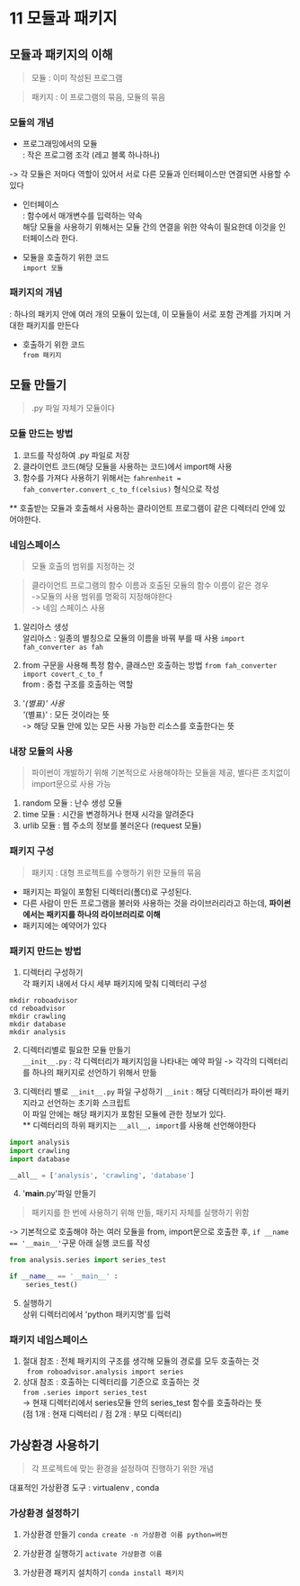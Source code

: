 # 11 모듈과 패키지

## 모듈과 패키지의 이해

> 모듈 : 이미 작성된 프로그램

> 패키지 : 이 프로그램의 묶음, 모듈의 묶음

### 모듈의 개념
+ 프로그래밍에서의 모듈<br>
: 작은 프로그램 조각 (레고 블록 하나하나)

-> 각 모듈은 저마다 역할이 있어서 서로 다른 모듈과 인터페이스만 연결되면 사용할 수 있다

+ 인터페이스<br>
: 함수에서 매개변수를 입력하는 약속<br>
해당 모듈을 사용하기 위해서는 모듈 간의 연결을 위한 약속이 필요한데 이것을 인터페이스라 한다.

+ 모듈을 호출하기 위한 코드<br>
```import 모듈```

### 패키지의 개념
: 하나의 패키지 안에 여러 개의 모듈이 있는데, 이 모듈들이 서로 포함 관계를 가지며 거대한 패키지를 만든다

+ 호출하기 위한 코드<br>
```from 패키지```

## 모듈 만들기

> .py 파일 자체가 모듈이다

### 모듈 만드는 방법
01. 코드를 작성하여 .py 파일로 저장<br>
02. 클라이언트 코드(해당 모듈을 사용하는 코드)에서 import해 사용
03. 함수를 가져다 사용하기 위해서는 ```fahrenheit = fah_converter.convert_c_to_f(celsius)``` 형식으로 작성

** 호출받는 모듈과 호출해서 사용하는 클라이언트 프로그램이 같은 디렉터리 안에 있어야한다.

### 네임스페이스

> 모듈 호출의 범위를 지정하는 것

> 클라이언트 프로그램의 함수 이름과 호출된 모듈의 함수 이름이 같은 경우 <br> ->모듈의 사용 범위를 명확히 지정해야한다 <br>-> 네임 스페이스 사용

01. 알리아스 생성<br>
 알리아스 : 일종의 별칭으로 모듈의 이름을 바꿔 부를 때 사용
 ```import fah_converter as fah```

02. from 구문을 사용해 특정 함수, 클래스만 호출하는 방법
 ```from fah_converter import covert_c_to_f```
 <br> from : 중첩 구조를 호출하는 역할

03. '*(별표)' 사용
 <br>'*(별표)' : 모든 것이라는 뜻
 <br>-> 해당 모듈 안에 있는 모든 사용 가능한 리소스를 호출한다는 뜻

### 내장 모듈의 사용

> 파이썬이 개발하기 위해 기본적으로 사용해야하는 모듈을 제공, 별다른 조치없이 import문으로 사용 가능

01. random 모듈 : 난수 생성 모듈
02. time 모듈 : 시간을 변경하거나 현재 시각을 알려준다
03. urlib 모듈 : 웹 주소의 정보를 불러온다 (request 모듈)

### 패키지 구성
> 패키지 : 대형 프로젝트를 수행하기 위한 모듈의 묶음

- 패키지는 파일이 포함된 디렉터리(폴더)로 구성된다.<br>
- 다른 사람이 만든 프로그램을 불러와 사용하는 것을 라이브러리라고 하는데, <b>파이썬에서는 패키지를 하나의 라이브러리로 이해</b>
- 패키지에는 예약어가 있다

### 패키지 만드는 방법
01. 디렉터리 구성하기<br>
 각 패키지 내에서 다시 세부 패키지에 맞춰 디렉터리 구성
 ```
 mkdir roboadvisor
 cd reboadvisor
 mkdir crawling
 mkdir database
 mkdir analysis
 ```

02. 디렉터리별로 필요한 모듈 만들기<br>
```__init__.py``` : 각 디렉터리가 패키지임을 나타내는 예약 파일 
-> 각각의 디렉터리를 하나의 패키지로 선언하기 위해서 만듦

03. 디렉터리 별로 ```__init__.py``` 파일 구성하기
 ```__init``` : 해당 디렉터리가 파이썬 패키지라고 선언하는 초기화 스크립트<br>
 이 파일 안에는 해당 패키지가 포함된 모듈에 관한 정보가 있다.<br>
 ** 디렉터리의 하위 패키지는 ```__all__, import```를 사용해 선언해야한다
 ```python
 import analysis
 import crawling
 import database

 __all__ = ['analysis', 'crawling', 'database']
 ```

04. '__main__.py'파일 만들기
> 패키지를 한 번에 사용하기 위해 만듦, 패키지 자체를 실행하기 위함

-> 기본적으로 호출해야 하는 여러 모듈을 from, import문으로 호출한 후, ```if __name == '__main__'```구문 아래 실행 코드를 작성

```python
from analysis.series import series_test

if __name__ == '__main__' :
    series_test()
```

05. 실행하기<br>
상위 디렉터리에서 'python 패키지명'를 입력

### 패키지 네임스페이스
01. 절대 참조 : 전체 패키지의 구조를 생각해 모듈의 경로를 모두 호출하는 것<br>
``` from roboadvisor.analysis import series```
02. 상대 참조 : 호출하는 디렉터리를 기준으로 호출하는 것<br>
```from .series import series_test```
<br> -> 현재 디렉터리에서 series모듈 안의 series_test 함수를 호출하라는 뜻
<br>(점 1개 : 현재 디렉터리 / 점 2개 : 부모 디렉터리)

## 가상환경 사용하기
> 각 프로젝트에 맞는 환경을 설정하여 진행하기 위한 개념

대표적인 가상환경 도구 : virtualenv , conda

### 가상환경 설정하기 

01. 가상환경 만들기
 ```conda create -n 가상환경 이름 python=버전```

02. 가상환경 실행하기
 ```activate 가상환경 이름```

03. 가상환경 패키지 설치하기
 ```conda install 패키지```
